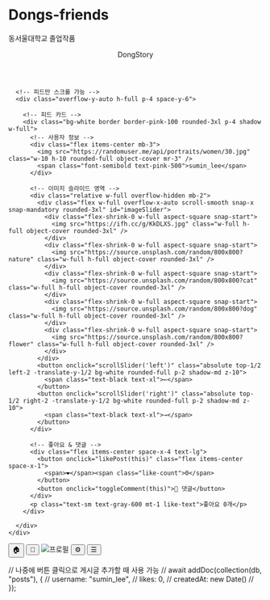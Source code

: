 # Dongs-friends
동서울대학교 졸업작품


<!DOCTYPE html>
<html lang="ko">
<head>
  <meta charset="UTF-8" />
  <meta name="viewport" content="width=device-width, initial-scale=1.0" />
  <title>중앙 피드 SNS</title>
  <script src="https://cdn.tailwindcss.com"></script>
</head>
<body class="bg-pink-50 text-pink-500 relative">

  <!-- 상단 고정 헤더 -->
  <header class="fixed top-0 left-0 w-full bg-white shadow-md z-50">
    <div class="max-w-screen-sm mx-auto flex items-center justify-between px-4 py-3">
      <span class="text-lg font-bold">DongStory</span>
    </div>
  </header>

  <!-- 하얀 고정 박스 -->
  <div class="pt-20 pb-28 flex justify-center">
    <div class="bg-white w-full max-w-screen-sm min-h-[calc(100vh-112px)] rounded-3xl shadow border border-pink-200 relative overflow-hidden">

      <!-- 피드만 스크롤 가능 -->
      <div class="overflow-y-auto h-full p-4 space-y-6">

        <!-- 피드 카드 -->
        <div class="bg-white border border-pink-100 rounded-3xl p-4 shadow w-full">
          <!-- 사용자 정보 -->
          <div class="flex items-center mb-3">
            <img src="https://randomuser.me/api/portraits/women/30.jpg" class="w-10 h-10 rounded-full object-cover mr-3" />
            <span class="font-semibold text-pink-500">sumin_lee</span>
          </div>

          <!-- 이미지 슬라이드 영역 -->
          <div class="relative w-full overflow-hidden mb-2">
            <div class="flex w-full overflow-x-auto scroll-smooth snap-x snap-mandatory rounded-3xl" id="imageSlider">
              <div class="flex-shrink-0 w-full aspect-square snap-start">
                <img src="https://ifh.cc/g/KkDLXS.jpg" class="w-full h-full object-cover rounded-3xl" />
              </div>
              <div class="flex-shrink-0 w-full aspect-square snap-start">
                <img src="https://source.unsplash.com/random/800x800?nature" class="w-full h-full object-cover rounded-3xl" />
              </div>
              <div class="flex-shrink-0 w-full aspect-square snap-start">
                <img src="https://source.unsplash.com/random/800x800?cat" class="w-full h-full object-cover rounded-3xl" />
              </div>
              <div class="flex-shrink-0 w-full aspect-square snap-start">
                <img src="https://source.unsplash.com/random/800x800?dog" class="w-full h-full object-cover rounded-3xl" />
              </div>
              <div class="flex-shrink-0 w-full aspect-square snap-start">
                <img src="https://source.unsplash.com/random/800x800?flower" class="w-full h-full object-cover rounded-3xl" />
              </div>
            </div>
            <button onclick="scrollSlider('left')" class="absolute top-1/2 left-2 -translate-y-1/2 bg-white rounded-full p-2 shadow-md z-10">
              <span class="text-black text-xl">←</span>
            </button>
            <button onclick="scrollSlider('right')" class="absolute top-1/2 right-2 -translate-y-1/2 bg-white rounded-full p-2 shadow-md z-10">
              <span class="text-black text-xl">→</span>
            </button>
          </div>

          <!-- 좋아요 & 댓글 -->
          <div class="flex items-center space-x-4 text-lg">
            <button onclick="likePost(this)" class="flex items-center space-x-1">
              <span>❤️</span><span class="like-count">0</span>
            </button>
            <button onclick="toggleComment(this)">💬 댓글</button>
          </div>
          <p class="text-sm text-gray-600 mt-1 like-text">좋아요 0개</p>
        </div>

      </div>
    </div>
  </div>

  <!-- 하단 고정 네비게이션 바 -->
  <nav class="fixed bottom-0 left-0 w-full bg-white shadow-md border-t border-gray-200 z-50">
    <div class="max-w-screen-sm mx-auto flex justify-around items-center py-3">
      <button class="text-2xl">🏠</button>
      <button class="text-2xl">💬</button>
      <img src="https://randomuser.me/api/portraits/women/30.jpg" alt="프로필" class="w-8 h-8 rounded-full object-cover border-2 border-pink-300" />
      <button class="text-2xl">⚙️</button>
      <button class="text-2xl">☰</button>
    </div>
  </nav>

  <!-- JS 기능들 -->
  <script>
    function likePost(button) {
      const countSpan = button.querySelector('.like-count');
      const textSpan = button.closest('div').nextElementSibling;
      let count = parseInt(countSpan.textContent);
      count++;
      countSpan.textContent = count;
      textSpan.textContent = `좋아요 ${count}개`;
      button.disabled = true;
      button.classList.add('opacity-50', 'cursor-not-allowed');
    }

    function scrollSlider(direction) {
      const slider = document.getElementById('imageSlider');
      const scrollAmount = slider.offsetWidth;
      if (direction === 'left') {
        slider.scrollBy({ left: -scrollAmount, behavior: 'smooth' });
      } else {
        slider.scrollBy({ left: scrollAmount, behavior: 'smooth' });
      }
    }

    function toggleComment(button) {
      alert("댓글 기능은 곧 추가될 예정입니다!");
    }
  </script>
</body>
<script type="module">
  import { initializeApp } from "https://www.gstatic.com/firebasejs/10.7.1/firebase-app.js";
  import { getFirestore, collection, getDocs } from "https://www.gstatic.com/firebasejs/10.7.1/firebase-firestore.js";
  import { getAnalytics } from "https://www.gstatic.com/firebasejs/10.7.1/firebase-analytics.js";
  import { getAuth, onAuthStateChanged } from "firebase/auth";

  onAuthStateChanged(auth, (user) => {
    if (!user) {
      window.location.href = "login.html";
    }
  });

  const firebaseConfig = {
    apiKey: "AIzaSyD2aaHhJvjqaxj9SYjDY05y0TYiEAa8vmc",
    authDomain: "dongstory-e5a28.firebaseapp.com",
    projectId: "dongstory-e5a28",
    storageBucket: "dongstory-e5a28.firebasestorage.app",
    messagingSenderId: "835308091634",
    appId: "1:835308091634:web:24afe4c5ac6885e58a786b",
    measurementId: "G-Q06TPW85W0"
  };

  const app = initializeApp(firebaseConfig);
  const db = getFirestore(app);
  const analytics = getAnalytics(app);

  // ✅ Firestore에서 데이터 불러오기 테스트
  const querySnapshot = await getDocs(collection(db, "posts"));
  querySnapshot.forEach((doc) => {
    console.log(doc.id, " => ", doc.data());
  });
</script>

  // 나중에 버튼 클릭으로 게시글 추가할 때 사용 가능
  // await addDoc(collection(db, "posts"), {
  //   username: "sumin_lee",
  //   likes: 0,
  //   createdAt: new Date()
  // });
</html>
